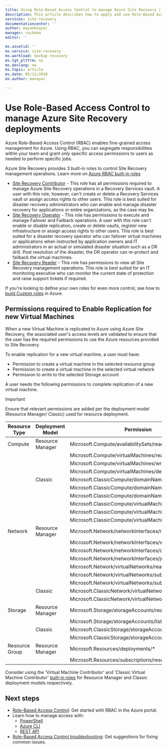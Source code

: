 ```yaml
---
title: Using Role-Based Access Control to manage Azure Site Recovery | Microsoft Docs
description: This article describes how to apply and use Role-Based Access Control (RBAC) to manage your Azure Site Recovery deployments
services: site-recovery
documentationcenter: ''
author: mayanknayar
manager: rochakm
editor: ''

ms.assetid: ''
ms.service: site-recovery
ms.workload: backup-recovery
ms.tgt_pltfrm: na
ms.devlang: na
ms.topic: article
ms.date: 05/11/2018
ms.author: manayar

---
```

# Use Role-Based Access Control to manage Azure Site Recovery deployments

Azure Role-Based Access Control (RBAC) enables fine-grained access management for Azure. Using RBAC, you can segregate responsibilities within your team and grant only specific access permissions to users as needed to perform specific jobs.

Azure Site Recovery provides 3 built-in roles to control Site Recovery management operations. Learn more on [Azure RBAC built-in roles](../role-based-access-control/built-in-roles.md)

* [Site Recovery Contributor](../role-based-access-control/built-in-roles.md#site-recovery-contributor) - This role has all permissions required to manage Azure Site Recovery operations in a Recovery Services vault. A user with this role, however, can't create or delete a Recovery Services vault or assign access rights to other users. This role is best suited for disaster recovery administrators who can enable and manage disaster recovery for applications or entire organizations, as the case may be.
* [Site Recovery Operator](../role-based-access-control/built-in-roles.md#site-recovery-operator) - This role has permissions to execute and manage Failover and Failback operations. A user with this role can't enable or disable replication, create or delete vaults, register new infrastructure or assign access rights to other users. This role is best suited for a disaster recovery operator who can failover virtual machines or applications when instructed by application owners and IT administrators in an actual or simulated disaster situation such as a DR drill. Post resolution of the disaster, the DR operator can re-protect and failback the virtual machines.
* [Site Recovery Reader](../role-based-access-control/built-in-roles.md#site-recovery-reader) - This role has permissions to view all Site Recovery management operations. This role is best suited for an IT monitoring executive who can monitor the current state of protection and raise support tickets if required.

If you're looking to define your own roles for even more control, see how to [build Custom roles](../role-based-access-control/custom-roles.md) in Azure.

## Permissions required to Enable Replication for new Virtual Machines
When a new Virtual Machine is replicated to Azure using Azure Site Recovery, the associated user's access levels are validated to ensure that the user has the required permissions to use the Azure resources provided to Site Recovery.

To enable replication for a new virtual machine, a user must have:
* Permission to create a virtual machine in the selected resource group
* Permission to create a virtual machine in the selected virtual network
* Permission to write to the selected Storage account

A user needs the following permissions to complete replication of a new virtual machine.

> [!IMPORTANT]
>Ensure that relevant permissions are added per the deployment model (Resource Manager/ Classic) used for resource deployment.

| **Resource Type** | **Deployment Model** | **Permission** |
| --- | --- | --- |
| Compute | Resource Manager | Microsoft.Compute/availabilitySets/read |
|  |  | Microsoft.Compute/virtualMachines/read |
|  |  | Microsoft.Compute/virtualMachines/write |
|  |  | Microsoft.Compute/virtualMachines/delete |
|  | Classic | Microsoft.ClassicCompute/domainNames/read |
|  |  | Microsoft.ClassicCompute/domainNames/write |
|  |  | Microsoft.ClassicCompute/domainNames/delete |
|  |  | Microsoft.ClassicCompute/virtualMachines/read |
|  |  | Microsoft.ClassicCompute/virtualMachines/write |
|  |  | Microsoft.ClassicCompute/virtualMachines/delete |
| Network | Resource Manager | Microsoft.Network/networkInterfaces/read |
|  |  | Microsoft.Network/networkInterfaces/write |
|  |  | Microsoft.Network/networkInterfaces/delete |
|  |  | Microsoft.Network/networkInterfaces/join/action |
|  |  | Microsoft.Network/virtualNetworks/read |
|  |  | Microsoft.Network/virtualNetworks/subnets/read |
|  |  | Microsoft.Network/virtualNetworks/subnets/join/action |
|  | Classic | Microsoft.ClassicNetwork/virtualNetworks/read |
|  |  | Microsoft.ClassicNetwork/virtualNetworks/join/action |
| Storage | Resource Manager | Microsoft.Storage/storageAccounts/read |
|  |  | Microsoft.Storage/storageAccounts/listkeys/action |
|  | Classic | Microsoft.ClassicStorage/storageAccounts/read |
|  |  | Microsoft.ClassicStorage/storageAccounts/listKeys/action |
| Resource Group | Resource Manager | Microsoft.Resources/deployments/* |
|  |  | Microsoft.Resources/subscriptions/resourceGroups/read |

Consider using the 'Virtual Machine Contributor' and 'Classic Virtual Machine Contributor' [built-in roles](../role-based-access-control/built-in-roles.md) for Resource Manager and Classic deployment models respectively.

## Next steps
* [Role-Based Access Control](../role-based-access-control/role-assignments-portal.md): Get started with RBAC in the Azure portal.
* Learn how to manage access with:
  * [PowerShell](../role-based-access-control/role-assignments-powershell.md)
  * [Azure CLI](../role-based-access-control/role-assignments-cli.md)
  * [REST API](../role-based-access-control/role-assignments-rest.md)
* [Role-Based Access Control troubleshooting](../role-based-access-control/troubleshooting.md): Get suggestions for fixing common issues.
